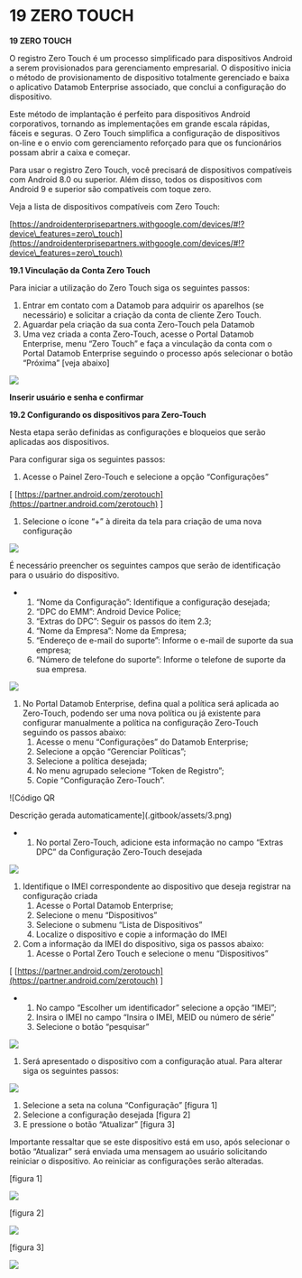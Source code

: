 # 19 ZERO TOUCH

**19 ZERO TOUCH**

O registro Zero Touch é um processo simplificado para dispositivos Android a serem provisionados para gerenciamento empresarial. O dispositivo inicia o método de provisionamento de dispositivo totalmente gerenciado e baixa o aplicativo Datamob Enterprise associado, que conclui a configuração do dispositivo.

Este método de implantação é perfeito para dispositivos Android corporativos, tornando as implementações em grande escala rápidas, fáceis e seguras. O Zero Touch simplifica a configuração de dispositivos on-line e o envio com gerenciamento reforçado para que os funcionários possam abrir a caixa e começar.

Para usar o registro Zero Touch, você precisará de dispositivos compatíveis com Android 8.0 ou superior. Além disso, todos os dispositivos com Android 9 e superior são compatíveis com toque zero.

Veja a lista de dispositivos compatíveis com Zero Touch:

[https://androidenterprisepartners.withgoogle.com/devices/#!?device\_features=zero\_touch](https://androidenterprisepartners.withgoogle.com/devices/#!?device\_features=zero\_touch)

**19.1 Vinculação da Conta Zero Touch**

Para iniciar a utilização do Zero Touch siga os seguintes passos:

1. Entrar em contato com a Datamob para adquirir os aparelhos (se necessário) e solicitar a criação da conta de cliente Zero Touch.
2. Aguardar pela criação da sua conta Zero-Touch pela Datamob
3. Uma vez criada a conta Zero-Touch, acesse o Portal Datamob Enterprise, menu “Zero Touch” e faça a vinculação da conta com o Portal Datamob Enterprise seguindo o processo após selecionar o botão “Próxima” \[veja abaixo]

![](<.gitbook/assets/0 (3).png>)

**Inserir usuário e senha e confirmar**

**19.2 Configurando os dispositivos para Zero-Touch**

Nesta etapa serão definidas as configurações e bloqueios que serão aplicadas aos dispositivos.

Para configurar siga os seguintes passos:

1. Acesse o Painel Zero-Touch e selecione a opção “Configurações”

\[ [https://partner.android.com/zerotouch](https://partner.android.com/zerotouch) ]

1. Selecione o ícone “+” à direita da tela para criação de uma nova configuração

![](<.gitbook/assets/1 (3).png>)

É necessário preencher os seguintes campos que serão de identificação para o usuário do dispositivo.

*
  1. “Nome da Configuração”: Identifique a configuração desejada;
  2. “DPC do EMM”: Android Device Police;
  3. “Extras do DPC”: Seguir os passos do item 2.3;
  4. “Nome da Empresa”: Nome da Empresa;
  5. “Endereço de e-mail do suporte”: Informe o e-mail de suporte da sua empresa;
  6. “Número de telefone do suporte”: Informe o telefone de suporte da sua empresa.

![](<.gitbook/assets/2 (1).png>)

1. No Portal Datamob Enterprise, defina qual a política será aplicada ao Zero-Touch, podendo ser uma nova política ou já existente para configurar manualmente a política na configuração Zero-Touch seguindo os passos abaixo:
   1. Acesse o menu “Configurações” do Datamob Enterprise;
   2. Selecione a opção “Gerenciar Políticas”;
   3. Selecione a política desejada;
   4. No menu agrupado selecione “Token de Registro”;
   5. Copie “Configuração Zero-Touch”.

![Código QR

Descrição gerada automaticamente](.gitbook/assets/3.png)

*
  1. No portal Zero-Touch, adicione esta informação no campo “Extras DPC” da Configuração Zero-Touch desejada

![](.gitbook/assets/4.png)

1. Identifique o IMEI correspondente ao dispositivo que deseja registrar na configuração criada
   1. Acesse o Portal Datamob Enterprise;
   2. Selecione o menu “Dispositivos”
   3. Selecione o submenu “Lista de Dispositivos”
   4. Localize o dispositivo e copie a informação do IMEI
2. Com a informação da IMEI do dispositivo, siga os passos abaixo:
   1. Acesse o Portal Zero Touch e selecione o menu “Dispositivos”

\[ [https://partner.android.com/zerotouch](https://partner.android.com/zerotouch) ]

*
  1. No campo “Escolher um identificador” selecione a opção “IMEI”;
  2. Insira o IMEI no campo “Insira o IMEI, MEID ou número de série”
  3. Selecione o botão “pesquisar”

![](.gitbook/assets/5.png)

1. Será apresentado o dispositivo com a configuração atual. Para alterar siga os seguintes passos:

![](.gitbook/assets/6.png)

1. Selecione a seta na coluna “Configuração” \[figura 1]
2. Selecione a configuração desejada \[figura 2]
3. E pressione o botão “Atualizar” \[figura 3]

Importante ressaltar que se este dispositivo está em uso, após selecionar o botão “Atualizar” será enviada uma mensagem ao usuário solicitando reiniciar o dispositivo. Ao reiniciar as configurações serão alteradas.

\[figura 1]

![](.gitbook/assets/7.png)

\[figura 2]

![](.gitbook/assets/8.png)

\[figura 3]

![](.gitbook/assets/9.png)
